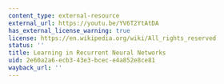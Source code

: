 ```yaml
---
content_type: external-resource
external_url: https://youtu.be/YV6T2YtAtDA
has_external_license_warning: true
license: https://en.wikipedia.org/wiki/All_rights_reserved
status: ''
title: Learning in Recurrent Neural Networks
uid: 2e60a2a6-ecb3-43e3-bcec-e4a852e8ce81
wayback_url: ''
---
```

